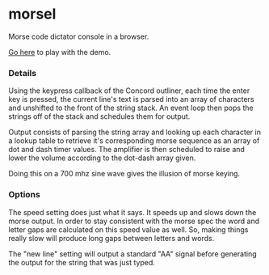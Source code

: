 # morsel
Morse code dictator console in a browser.

[Go here](http://daveajones.github.io/morsel/) to play with the demo.

### Details
Using the keypress callback of the Concord outliner, each time the enter key is pressed, the current line's text is parsed into an array of characters and unshifted to the front of the string stack.  An event loop then pops the strings off of the stack and schedules them for output.

Output consists of parsing the string array and looking up each character in a lookup table to retrieve it's corresponding morse sequence as an array of dot and dash timer values.  The amplifier is then scheduled to raise and lower the volume according to the dot-dash array given.

Doing this on a 700 mhz sine wave gives the illusion of morse keying.

### Options
The speed setting does just what it says.  It speeds up and slows down the morse output.  In order to stay consistent with the morse spec the word and letter gaps are calculated on this speed value as well.  So, making things really slow will produce long gaps between letters and words.

The "new line" setting will output a standard "AA" signal before generating the output for the string that was just typed.
